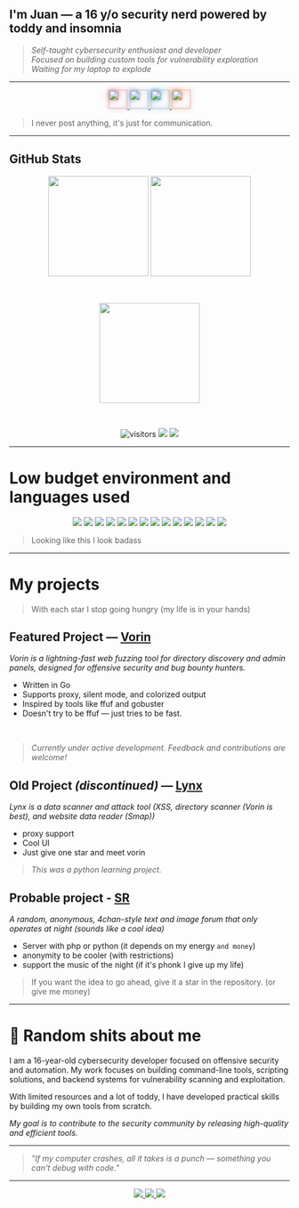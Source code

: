 ## I'm Juan — a 16 y/o security nerd powered by toddy and insomnia

   > *Self-taught cybersecurity enthusiast and developer*<br>
   > *Focused on building custom tools for vulnerability exploration*<br>
   > *Waiting for my laptop to explode*

---
<p align="center">
  <a href="https://instagram.com/juan._reis" target="_blank">
    <img src="https://img.icons8.com/ios-filled/50/e4405f/instagram-new.png" width="34" style="filter: drop-shadow(0px 0px 4px #e4405f);"/>
  </a>
  <a href="https://discord.com/users/1309206929913937923" target="_blank">
    <img src="https://img.icons8.com/ios-filled/50/7289da/discord-logo.png" width="34" style="filter: drop-shadow(0px 0px 4px #7289da);"/>
  </a>
  <a href="https://linkedin.com/in/juan-teixeira-dos-reis-4423b9338" target="_blank">
    <img src="https://img.icons8.com/ios-filled/50/0077b5/linkedin.png" width="34" style="filter: drop-shadow(0px 0px 4px #0077b5);"/>
  </a>
  <a href="https://reddit.com/user/nPngu" target="_blank">
    <img src="https://img.icons8.com/ios-filled/50/ff4500/reddit.png" width="34" style="filter: drop-shadow(0px 0px 4px #ff4500);"/>
  </a>
</p>

</p>

> I never post anything, it's just for communication.
---

## GitHub Stats

<p align="center">
  <img height="180em" src="https://github-readme-stats.vercel.app/api?username=JuaanReis&show_icons=true&bg_color=DEG,000,0f0f0f,191970&ring_color=fff&hide_border=true&count_private=true&text_color=fff">
  <img height="180em" src="https://github-readme-stats.vercel.app/api/top-langs/?username=JuaanReis&layout=donut&langs_count=10&bg_color=DEG,191970,0f0f0f,000&hide_border=true&text_color=fff">
</p>
<br>
<p align="center">
  <img height="180em" src="https://streak-stats.demolab.com?user=JuaanReis&theme=tokyonight&hide_border=true"/>
</p>
<br>
<p align="center">
  <img src="https://komarev.com/ghpvc/?username=JuaanReis&style=flat-square&color=blue" alt="visitors"/>
  <img src="https://img.shields.io/github/followers/JuaanReis?label=Follow&style=social" />
  <img src="https://img.shields.io/github/stars/JuaanReis?style=social" />
</p>

---

# Low budget environment and languages ​​used

<p align="center">
  <img src="https://img.shields.io/badge/Linux_Mint-87CF3E?style=for-the-badge&logo=linux-mint&logoColor=white">
  <img src="https://img.shields.io/badge/Kali_Linux-557C94?style=for-the-badge&logo=kali-linux&logoColor=white">
  <img src="https://img.shields.io/badge/Zorin%20OS-0CC1F3?style=for-the-badge&logo=zorin&logoColor=white">
  <img src="https://img.shields.io/badge/HTML5-e34c26?style=for-the-badge&logo=html5&logoColor=white">
  <img src="https://img.shields.io/badge/CSS3-264de4?style=for-the-badge&logo=css3&logoColor=white">
  <img src="https://img.shields.io/badge/JavaScript-f7df1e?style=for-the-badge&logo=javascript&logoColor=black">
  <img src="https://img.shields.io/badge/Node.js-339933?style=for-the-badge&logo=nodedotjs&logoColor=white">
  <img src="https://img.shields.io/badge/Express.js-404D59?style=for-the-badge">
  <img src="https://img.shields.io/badge/Python-3776ab?style=for-the-badge&logo=python&logoColor=white">
  <img src="https://img.shields.io/badge/Flask-000000?style=for-the-badge&logo=flask&logoColor=white">
  <img src="https://img.shields.io/badge/Shell-121011?style=for-the-badge&logo=gnu-bash&logoColor=white">
  <img src="https://img.shields.io/badge/Go-00ADD8?style=for-the-badge&logo=go&logoColor=white">
  <img src="https://img.shields.io/badge/PHP-777BB4?style=for-the-badge&logo=php&logoColor=white">
  <img src="https://img.shields.io/badge/Vue.js-35495E?style=for-the-badge&logo=vue.js&logoColor=4FC08D">
</p>

> Looking like this I look badass

---


# My projects
> With each star I stop going hungry (my life is in your hands)

## Featured Project — [Vorin](https://github.com/JuaanReis/vorin)

*Vorin is a lightning-fast web fuzzing tool for directory discovery and admin panels, designed for offensive security and bug bounty hunters.*

- Written in Go
- Supports proxy, silent mode, and colorized output
- Inspired by tools like ffuf and gobuster
- Doesn't try to be ffuf — just tries to be fast.
<br>

> *Currently under active development. Feedback and contributions are welcome!*

## Old Project *(discontinued)* — [Lynx](https://github.com/JuaanReis/Lynx)

*Lynx is a data scanner and attack tool (XSS, directory scanner (Vorin is best), and website data reader (Smap))*
- proxy support
- Cool UI
- Just give one star and meet vorin

> *This was a python learning project.*

## Probable project - [SR](https://github.com/JuaanReis/Static_room)
*A random, anonymous, 4chan-style text and image forum that only operates at night (sounds like a cool idea)*
- Server with php or python (it depends on my energy `and money`)
- anonymity to be cooler (with restrictions)
- support the music of the night (if it's phonk I give up my life)

> If you want the idea to go ahead, give it a star in the repository. (or give me money)
---

# 👾 Random shits about me

I am a 16-year-old cybersecurity developer focused on offensive security and automation.
My work focuses on building command-line tools, scripting solutions, and backend systems for vulnerability scanning and exploitation.

With limited resources and a lot of toddy, I have developed practical skills by building my own tools from scratch.

*My goal is to contribute to the security community by releasing high-quality and efficient tools.*

---

> *"If my computer crashes, all it takes is a punch — something you can't debug with code."*

---
<p align="center">
   <a href="https://github.com/JuaanReis/vorin">
     <img src="https://img.shields.io/badge/Vorin-⚡Web%20Fuzzer-0d1117?style=for-the-badge&logo=go&logoColor=00ADD8&labelColor=1a1a1a">
   </a>
   <a href="https://github.com/JuaanReis/Lynx">
     <img src="https://img.shields.io/badge/Lynx-🕷️Site%20Recon-1f1f1f?style=for-the-badge&logo=python&logoColor=white&labelColor=333">
   </a>
   <a href="https://github.com/JuaanReis/Static_room">
     <img src="https://img.shields.io/badge/SR-🌒Text%20Forum-black?style=for-the-badge&logo=css3&logoColor=white&labelColor=0d0d0d">
   </a>
</p>

